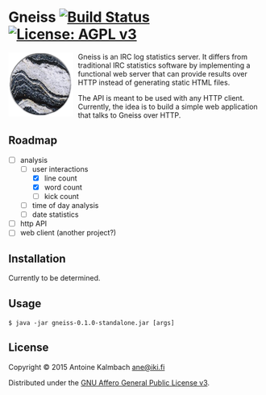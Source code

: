 # Gneiss [![Build Status](https://travis-ci.org/ane/gneiss.svg?branch=master)](https://travis-ci.org/ane/gneiss) [![License: AGPL v3](https://img.shields.io/badge/license-AGPL_3-green.svg)](http://www.gnu.org/licenses/agpl-3.0.html)

<img src="https://raw.githubusercontent.com/ane/gneiss/master/gneiss.png" alt="Gneiss!"
title="Gneiss." style="padding-right: 10px" align="left" />

Gneiss is an IRC log statistics server. It differs from traditional
IRC statistics software by implementing a functional web server that can
provide results over HTTP instead of generating static HTML files.

The API is meant to be used with any HTTP client. Currently, the idea is to
build a simple web application that talks to Gneiss over HTTP.

## Roadmap

- [ ] analysis
  - [ ] user interactions
	- [x] line count
	- [x] word count
	- [ ] kick count 
  - [ ] time of day analysis
  - [ ] date statistics
- [ ] http API
- [ ] web client (another project?)

## Installation

Currently to be determined. 

## Usage


    $ java -jar gneiss-0.1.0-standalone.jar [args]

## License

Copyright © 2015 Antoine Kalmbach <ane@iki.fi>

Distributed under the [GNU Affero General Public License v3](http://www.gnu.org/licenses/agpl-3.0.html).

